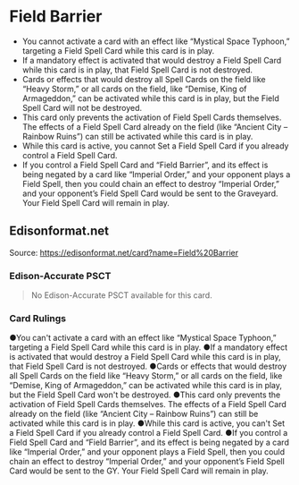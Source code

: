 # Field Barrier

*   You cannot activate a card with an effect like “Mystical Space Typhoon,” targeting a Field Spell Card while this card is in play.
*   If a mandatory effect is activated that would destroy a Field Spell Card while this card is in play, that Field Spell Card is not destroyed.
*   Cards or effects that would destroy all Spell Cards on the field like “Heavy Storm,” or all cards on the field, like “Demise, King of Armageddon,” can be activated while this card is in play, but the Field Spell Card will not be destroyed.
*   This card only prevents the activation of Field Spell Cards themselves. The effects of a Field Spell Card already on the field (like “Ancient City – Rainbow Ruins”) can still be activated while this card is in play.
*   While this card is active, you cannot Set a Field Spell Card if you already control a Field Spell Card.
*   If you control a Field Spell Card and “Field Barrier”, and its effect is being negated by a card like “Imperial Order,” and your opponent plays a Field Spell, then you could chain an effect to destroy “Imperial Order,” and your opponent’s Field Spell Card would be sent to the Graveyard. Your Field Spell Card will remain in play.

## Edisonformat.net

Source: https://edisonformat.net/card?name=Field%20Barrier

### Edison-Accurate PSCT

> No Edison-Accurate PSCT available for this card.

### Card Rulings

●You can't activate a card with an effect like “Mystical Space Typhoon,” targeting a Field Spell Card while this card is in play.
●If a mandatory effect is activated that would destroy a Field Spell Card while this card is in play, that Field Spell Card is not destroyed.
●Cards or effects that would destroy all Spell Cards on the field like “Heavy Storm,” or all cards on the field, like “Demise, King of Armageddon,” can be activated while this card is in play, but the Field Spell Card won't be destroyed.
●This card only prevents the activation of Field Spell Cards themselves. The effects of a Field Spell Card already on the field (like “Ancient City – Rainbow Ruins”) can still be activated while this card is in play.
●While this card is active, you can't Set a Field Spell Card if you already control a Field Spell Card.
●If you control a Field Spell Card and “Field Barrier”, and its effect is being negated by a card like “Imperial Order,” and your opponent plays a Field Spell, then you could chain an effect to destroy “Imperial Order,” and your opponent’s Field Spell Card would be sent to the GY. Your Field Spell Card will remain in play.
            